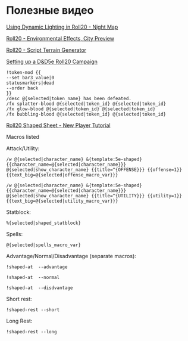 # Полезные видео



[Using Dynamic Lighting in Roll20 - Night Map](https://www.youtube.com/watch?v=t4KvbZEU04Q)

[Roll20 - Environmental Effects, City Preview](https://www.youtube.com/watch?v=XsRlQiMRbn8)

[Roll20 - Script Terrain Generator](https://www.youtube.com/watch?v=JsGfFX5-RBk)

[Setting up a D\&D5e Roll20 Campaign](https://www.youtube.com/watch?v=bXTPetYV5Uc)

```
!token-mod {{
--set bar3_value|0
statusmarkers|dead
--order back
}}
/desc @{selected|token_name} has been defeated.
/fx splatter-blood @{selected|token_id} @{selected|token_id}
/fx glow-blood @{selected|token_id} @{selected|token_id}
/fx bubbling-blood @{selected|token_id} @{selected|token_id}
```

[Roll20 Shaped Sheet - New Player Tutorial](https://www.youtube.com/watch?v=Qxu6GWb0sd4)

Macros listed

Attack/Utility:

```
/w @{selected|character_name} &{template:5e-shaped} {{character_name=@{selected|character_name}}} @{selected|show_character_name} {{title=^{OFFENSE}}} {{offense=1}} {{text_big=@{selected|offense_macro_var}}}
```

```
/w @{selected|character_name} &{template:5e-shaped} {{character_name=@{selected|character_name}}} @{selected|show_character_name} {{title=^{UTILITY}}} {{utility=1}} {{text_big=@{selected|utility_macro_var}}}
```

Statblock:

```
%{selected|shaped_statblock}
```

Spells:

```
@{selected|spells_macro_var}
```

Advantage/Normal/Disadvantage (separate macros):

```
!shaped-at  --advantage
```

```
!shaped-at  --normal
```

```
!shaped-at  --disdvantage
```

Short rest:

```
!shaped-rest --short
```

Long Rest:

```
!shaped-rest --long
```
